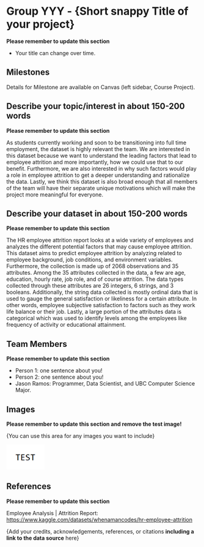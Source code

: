 # Group YYY - {Short snappy Title of your project}

**Please remember to update this section**

- Your title can change over time.

## Milestones

Details for Milestone are available on Canvas (left sidebar, Course Project).

## Describe your topic/interest in about 150-200 words

**Please remember to update this section**

As students currently working and soon to be transitioning into full time employment, the dataset is highly relevant the team. We are interested in this dataset because we want to understand the leading factors that lead to employee attrition and more importantly, how we could use that to our benefit. Furthermore, we are also interested in why such factors would play a role in employee attrition to get a deeper understanding and rationalize the data. Lastly, we think this dataset is also broad enough that all members of the team will have their separate unique motivations which will make the project more meaningful for everyone.

## Describe your dataset in about 150-200 words

**Please remember to update this section**

The HR employee attrition report looks at a wide variety of employees and analyzes the different potential factors that may cause employee attrition. This dataset aims to predict employee attrition by analyzing related to employee background, job conditions, and environment variables. Furthermore, the collection is made up of 2068 observations and 35 attributes. Among the 35 attributes collected in the data, a few are age, education, hourly rate, job role, and of course attrition. The data types collected through these attributes are 26 integers, 6 strings, and 3 booleans. Additionally, the string data collected is mostly ordinal data that is used to gauge the general satisfaction or likeliness for a certain attribute. In other words, employee subjective satisfaction to factors such as they work life balance or their job. Lastly, a large portion of the attributes data is categorical which was used to identify levels among the employees like frequency of activity or educational attainment.

## Team Members

**Please remember to update this section**

- Person 1: one sentence about you!
- Person 2: one sentence about you!
- Jason Ramos: Programmer, Data Scientist, and UBC Computer Science Major.

## Images

**Please remember to update this section and remove the test image!**

{You can use this area for any images you want to include}

<img src ="images/test.png" width="100px">

## References

**Please remember to update this section**

Employee Analysis | Attrition Report: 
https://www.kaggle.com/datasets/whenamancodes/hr-employee-attrition

{Add your credits, acknowledgements, references, or citations **including a link to the data source** here}



